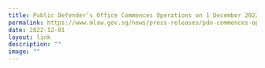 ```yaml
---
title: Public Defender’s Office Commences Operations on 1 December 2022
permalink: https://www.mlaw.gov.sg/news/press-releases/pdo-commences-operations-on-1-dec-2022/
date: 2022-12-01
layout: link
description: ""
image: ""
---
```


